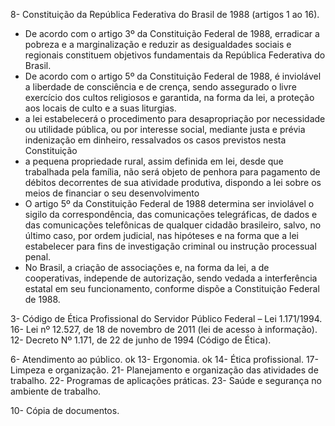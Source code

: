 8- Constituição da República Federativa do Brasil de 1988 (artigos 1 ao 16). 
- De acordo com o artigo 3º da Constituição Federal de 1988, erradicar a pobreza e a marginalização e reduzir as desigualdades sociais e regionais constituem objetivos fundamentais da República Federativa do Brasil.
- De acordo com o artigo 5º da Constituição Federal de 1988, é inviolável a liberdade de consciência e de crença, sendo assegurado o livre exercício dos cultos religiosos e garantida, na forma da lei, a proteção aos locais de culto e a suas liturgias.
- a lei estabelecerá o procedimento para desapropriação por necessidade ou utilidade pública, ou por interesse social, mediante justa e prévia indenização em dinheiro, ressalvados os casos previstos nesta Constituição
- a pequena propriedade rural, assim definida em lei, desde que trabalhada pela família, não será objeto de penhora para pagamento de débitos decorrentes de sua atividade produtiva, dispondo a lei sobre os meios de financiar o seu desenvolvimento
- O artigo 5º da Constituição Federal de 1988 determina ser inviolável o sigilo da correspondência, das comunicações telegráficas, de dados e das comunicações telefônicas de qualquer cidadão brasileiro, salvo, no último caso, por ordem judicial, nas hipóteses e na forma que a lei estabelecer para fins de investigação criminal ou instrução processual penal.
- No Brasil, a criação de associações e, na forma da lei, a de cooperativas, independe de autorização, sendo vedada a interferência estatal em seu funcionamento, conforme dispõe a Constituição Federal de 1988.

3- Código de Ética Profissional do Servidor Público Federal – Lei 1.171/1994.
16- Lei nº 12.527, de 18 de novembro de 2011 (lei de acesso à informação).
12- Decreto Nº 1.171, de 22 de junho de 1994 (Código de Ética). 




6- Atendimento ao público.  ok
13- Ergonomia. ok
14- Ética profissional. 
17- Limpeza e organização. 
21- Planejamento e organização das atividades de trabalho. 
22- Programas de aplicações práticas. 
23- Saúde e segurança no ambiente de trabalho. 




10- Cópia de documentos. 